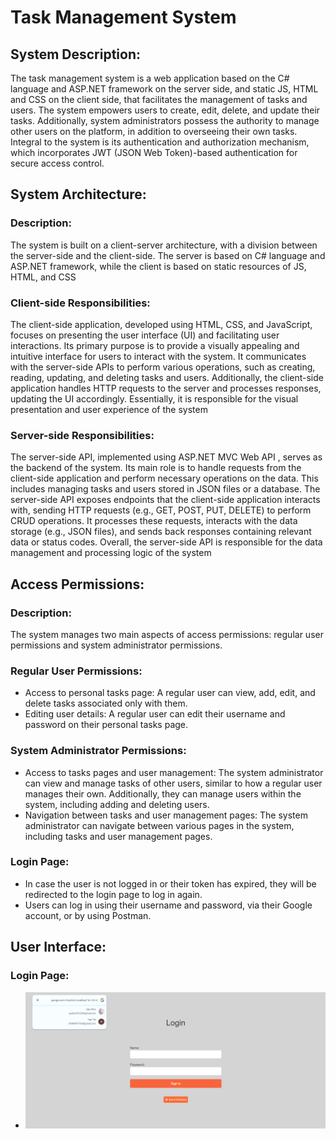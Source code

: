 
# Task Management System
  
 ## System Description:
  The task management system is a web application based on the C# language and ASP.NET framework on the server side, and static JS, HTML and CSS on the client side, that facilitates the management of tasks and users. The system empowers users to create, edit, delete, and update their tasks. Additionally, system administrators possess the authority to manage other users on the platform, in addition to overseeing their own tasks. Integral to the system is its authentication and authorization mechanism, which incorporates JWT (JSON Web Token)-based authentication for secure access control.

## System Architecture:

### Description:
The system is built on a client-server architecture, with a division between the server-side and the client-side. The server is based on C# language and ASP.NET framework, while the client is based on static resources of JS, HTML, and CSS
### Client-side Responsibilities:

The client-side application, developed using HTML, CSS, and JavaScript, focuses on presenting the user interface (UI) and facilitating user interactions. Its primary purpose is to provide a visually appealing and intuitive interface for users to interact with the system. It communicates with the server-side APIs to perform various operations, such as creating, reading, updating, and deleting tasks and users. Additionally, the client-side application handles HTTP requests to the server and processes responses, updating the UI accordingly. Essentially, it is responsible for the visual presentation and user experience of the system

### Server-side Responsibilities:
The server-side API, implemented using ASP.NET MVC Web API , serves as the backend of the system. Its main role is to handle requests from the client-side application and perform necessary operations on the data. This includes managing tasks and users stored in JSON files or a database. The server-side API exposes endpoints that the client-side application interacts with, sending HTTP requests (e.g., GET, POST, PUT, DELETE) to perform CRUD operations. It processes these requests, interacts with the data storage (e.g., JSON files), and sends back responses containing relevant data or status codes. Overall, the server-side API is responsible for the data management and processing logic of the system

## Access Permissions:
### Description:
The system manages two main aspects of access permissions: regular user permissions and system administrator permissions.

### Regular User Permissions:
- Access to personal tasks page: A regular user can view, add, edit, and delete tasks associated only with them.
- Editing user details: A regular user can edit their username and password on their personal tasks page.

### System Administrator Permissions:
- Access to tasks pages and user management: The system administrator can view and manage tasks of other users, similar to how a regular user manages their own. Additionally, they can manage users within the system, including adding and deleting users.
- Navigation between tasks and user management pages: The system administrator can navigate between various pages in the system, including tasks and user management pages.

### Login Page:

- In case the user is not logged in or their token has expired, they will be redirected to the login page to log in again.
- Users can log in using their username and password, via their Google account, or by using Postman.

## User Interface:

### Login Page:
- ![Login Page ](./wwwroot/Screenshots/login%20page.png)
